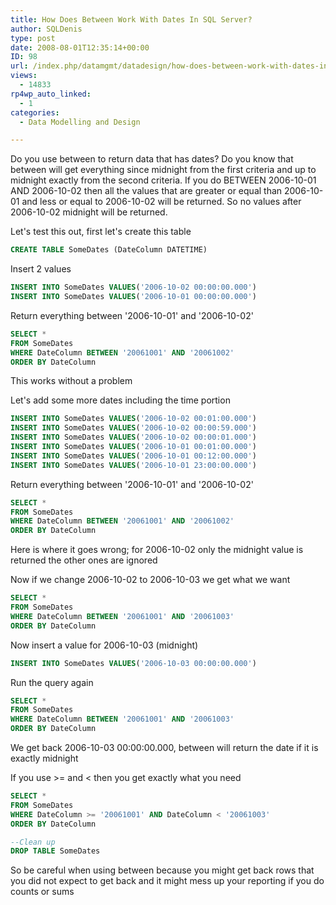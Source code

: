 ```yaml
---
title: How Does Between Work With Dates In SQL Server?
author: SQLDenis
type: post
date: 2008-08-01T12:35:14+00:00
ID: 98
url: /index.php/datamgmt/datadesign/how-does-between-work-with-dates-in-sql/
views:
  - 14833
rp4wp_auto_linked:
  - 1
categories:
  - Data Modelling and Design

---
```

Do you use between to return data that has dates? Do you know that between will get everything since midnight from the first criteria and up to midnight exactly from the second criteria. If you do BETWEEN 2006-10-01 AND 2006-10-02 then all the values that are greater or equal than 2006-10-01 and less or equal to 2006-10-02 will be returned. So no values after 2006-10-02 midnight will be returned. 

Let's test this out, first let's create this table 

```sql
CREATE TABLE SomeDates (DateColumn DATETIME)
```

Insert 2 values 

```sql
INSERT INTO SomeDates VALUES('2006-10-02 00:00:00.000') 
INSERT INTO SomeDates VALUES('2006-10-01 00:00:00.000')
```

Return everything between '2006-10-01' and '2006-10-02' 

```sql
SELECT * 
FROM SomeDates 
WHERE DateColumn BETWEEN '20061001' AND '20061002' 
ORDER BY DateColumn 
```

This works without a problem 

Let's add some more dates including the time portion 

```sql
INSERT INTO SomeDates VALUES('2006-10-02 00:01:00.000') 
INSERT INTO SomeDates VALUES('2006-10-02 00:00:59.000') 
INSERT INTO SomeDates VALUES('2006-10-02 00:00:01.000') 
INSERT INTO SomeDates VALUES('2006-10-01 00:01:00.000') 
INSERT INTO SomeDates VALUES('2006-10-01 00:12:00.000') 
INSERT INTO SomeDates VALUES('2006-10-01 23:00:00.000') 
```

Return everything between '2006-10-01' and '2006-10-02' 

```sql
SELECT * 
FROM SomeDates 
WHERE DateColumn BETWEEN '20061001' AND '20061002' 
ORDER BY DateColumn 
```

Here is where it goes wrong; for 2006-10-02 only the midnight value is returned the other ones are ignored 

Now if we change 2006-10-02 to 2006-10-03 we get what we want 

```sql
SELECT * 
FROM SomeDates 
WHERE DateColumn BETWEEN '20061001' AND '20061003' 
ORDER BY DateColumn 
```

Now insert a value for 2006-10-03 (midnight) 

```sql
INSERT INTO SomeDates VALUES('2006-10-03 00:00:00.000') 
```

Run the query again 

```sql
SELECT * 
FROM SomeDates 
WHERE DateColumn BETWEEN '20061001' AND '20061003' 
ORDER BY DateColumn 
```

We get back 2006-10-03 00:00:00.000, between will return the date if it is exactly midnight 

If you use >= and < then you get exactly what you need 

```sql
SELECT * 
FROM SomeDates 
WHERE DateColumn >= '20061001' AND DateColumn < '20061003' 
ORDER BY DateColumn 
```

```sql
--Clean up 
DROP TABLE SomeDates 
```

So be careful when using between because you might get back rows that you did not expect to get back and it might mess up your reporting if you do counts or sums